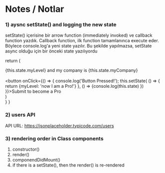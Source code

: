 
# Notes / Notlar

### 1) aysnc setState() and logging the new state
setState() içerisine bir arrow function (immediately invoked) ve callback function yazdık.
Callback function, ilk function tamamlanınca execute eder. Böylece console.log'a yeni state yazılır.
Bu şekilde yapılmazsa, setState async olduğu için bir önceki state yazılıyordu


 return (
    <main>
      {this.state.myLevel} and my company is {this.state.myCompany}<br></br>
      <button onClick={() => {
      console.log('Button Pressed!');
      this.setState(
        () => {
          return {myLevel: 'now I am a Pro!'}
        }, () => {console.log(this.state) 
      })
      }}>Submit to become a Pro</button>
    </main>
  )  
  }
}

### 2) users API
API URL: https://jsonplaceholder.typicode.com/users 

### 3) rendering order in Class components
1. constructor()
2. render()
3. componendDidMount()
4. if there is a setState(), then the render() is re-rendered
